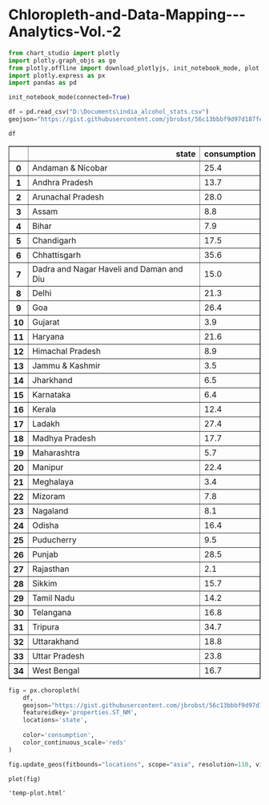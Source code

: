 # Chloropleth-and-Data-Mapping---Analytics-Vol.-2

```python
from chart_studio import plotly
import plotly.graph_objs as go 
from plotly.offline import download_plotlyjs, init_notebook_mode, plot, iplot
import plotly.express as px
import pandas as pd
```


```python
init_notebook_mode(connected=True) 
```






```python
df = pd.read_csv("D:\Documents\india_alcohol_stats.csv")
geojson="https://gist.githubusercontent.com/jbrobst/56c13bbbf9d97d187fea01ca62ea5112/raw/e388c4cae20aa53cb5090210a42ebb9b765c0a36/india_states.geojson",

```


```python
df
```




<div>

<table border="1" class="dataframe">
  <thead>
    <tr style="text-align: right;">
      <th></th>
      <th>state</th>
      <th>consumption</th>
    </tr>
  </thead>
  <tbody>
    <tr>
      <th>0</th>
      <td>Andaman &amp; Nicobar</td>
      <td>25.4</td>
    </tr>
    <tr>
      <th>1</th>
      <td>Andhra Pradesh</td>
      <td>13.7</td>
    </tr>
    <tr>
      <th>2</th>
      <td>Arunachal Pradesh</td>
      <td>28.0</td>
    </tr>
    <tr>
      <th>3</th>
      <td>Assam</td>
      <td>8.8</td>
    </tr>
    <tr>
      <th>4</th>
      <td>Bihar</td>
      <td>7.9</td>
    </tr>
    <tr>
      <th>5</th>
      <td>Chandigarh</td>
      <td>17.5</td>
    </tr>
    <tr>
      <th>6</th>
      <td>Chhattisgarh</td>
      <td>35.6</td>
    </tr>
    <tr>
      <th>7</th>
      <td>Dadra and Nagar Haveli and Daman and Diu</td>
      <td>15.0</td>
    </tr>
    <tr>
      <th>8</th>
      <td>Delhi</td>
      <td>21.3</td>
    </tr>
    <tr>
      <th>9</th>
      <td>Goa</td>
      <td>26.4</td>
    </tr>
    <tr>
      <th>10</th>
      <td>Gujarat</td>
      <td>3.9</td>
    </tr>
    <tr>
      <th>11</th>
      <td>Haryana</td>
      <td>21.6</td>
    </tr>
    <tr>
      <th>12</th>
      <td>Himachal Pradesh</td>
      <td>8.9</td>
    </tr>
    <tr>
      <th>13</th>
      <td>Jammu &amp; Kashmir</td>
      <td>3.5</td>
    </tr>
    <tr>
      <th>14</th>
      <td>Jharkhand</td>
      <td>6.5</td>
    </tr>
    <tr>
      <th>15</th>
      <td>Karnataka</td>
      <td>6.4</td>
    </tr>
    <tr>
      <th>16</th>
      <td>Kerala</td>
      <td>12.4</td>
    </tr>
    <tr>
      <th>17</th>
      <td>Ladakh</td>
      <td>27.4</td>
    </tr>
    <tr>
      <th>18</th>
      <td>Madhya Pradesh</td>
      <td>17.7</td>
    </tr>
    <tr>
      <th>19</th>
      <td>Maharashtra</td>
      <td>5.7</td>
    </tr>
    <tr>
      <th>20</th>
      <td>Manipur</td>
      <td>22.4</td>
    </tr>
    <tr>
      <th>21</th>
      <td>Meghalaya</td>
      <td>3.4</td>
    </tr>
    <tr>
      <th>22</th>
      <td>Mizoram</td>
      <td>7.8</td>
    </tr>
    <tr>
      <th>23</th>
      <td>Nagaland</td>
      <td>8.1</td>
    </tr>
    <tr>
      <th>24</th>
      <td>Odisha</td>
      <td>16.4</td>
    </tr>
    <tr>
      <th>25</th>
      <td>Puducherry</td>
      <td>9.5</td>
    </tr>
    <tr>
      <th>26</th>
      <td>Punjab</td>
      <td>28.5</td>
    </tr>
    <tr>
      <th>27</th>
      <td>Rajasthan</td>
      <td>2.1</td>
    </tr>
    <tr>
      <th>28</th>
      <td>Sikkim</td>
      <td>15.7</td>
    </tr>
    <tr>
      <th>29</th>
      <td>Tamil Nadu</td>
      <td>14.2</td>
    </tr>
    <tr>
      <th>30</th>
      <td>Telangana</td>
      <td>16.8</td>
    </tr>
    <tr>
      <th>31</th>
      <td>Tripura</td>
      <td>34.7</td>
    </tr>
    <tr>
      <th>32</th>
      <td>Uttarakhand</td>
      <td>18.8</td>
    </tr>
    <tr>
      <th>33</th>
      <td>Uttar Pradesh</td>
      <td>23.8</td>
    </tr>
    <tr>
      <th>34</th>
      <td>West Bengal</td>
      <td>16.7</td>
    </tr>
  </tbody>
</table>
</div>




```python
fig = px.choropleth(
    df,
    geojson="https://gist.githubusercontent.com/jbrobst/56c13bbbf9d97d187fea01ca62ea5112/raw/e388c4cae20aa53cb5090210a42ebb9b765c0a36/india_states.geojson",
    featureidkey='properties.ST_NM',
    locations='state',
    
    color='consumption',
    color_continuous_scale='reds'
)
```


```python
fig.update_geos(fitbounds="locations", scope="asia", resolution=110, visible=False, showsubunits=True, subunitcolor="White", subunitwidth=0)
```





```python
plot(fig)
```




    'temp-plot.html'




```python

```


```python

```


```python

```
